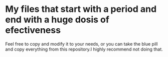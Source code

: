 # My files that start with a period and end with a huge dosis of efectiveness

Feel free to copy and modify it to your needs, or you can take the blue pill and copy everything from this repository.I highly recommend not doing that.
